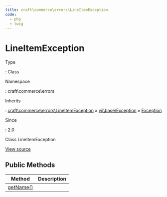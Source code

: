 ```yaml
---
title: craft\commerce\errors\LineItemException
code:
  - php
  - twig
---
```


# LineItemException

Type

:   Class

Namespace

:   craft\commerce\errors

Inherits

:   [craft\commerce\errors\LineItemException](craft-commerce-errors-lineitemexception.md) &raquo;
[yii\base\Exception](https://www.yiiframework.com/doc/api/2.0/yii-base-exception) &raquo;
[Exception](http://php.net/class.exception)

Since

:   2.0



Class LineItemException





[View source](https://github.com/craftcms/commerce/blob/master/src/errors/LineItemException.php)






## Public Methods

| Method                                                                                                                    | Description
| ------------------------------------------------------------------------------------------------------------------------- | -----------
| [getName()](https://www.yiiframework.com/doc/api/2.0/yii-base-exception#getName()-detail "Defined by yii\base\Exception") |








